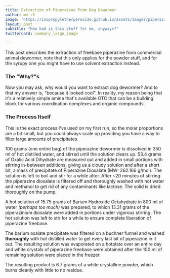 ```yaml
---
title: Extraction of Piperazine from Dog Dewormer 
author: me :3
image: "https://isopropyletherperoxide.github.io/assets/images/piperazine.png" 
layout: post
subtitle: "How bad is this stuff for me, anyways?" 
twittercard: summary_large_image

---
```


This post describes the extraction of freebase piperazine from commercial animal dewormer, note that this only applies for the powder stuff, and for the syrupy one you might have to use solvent extraction instead. 

### The "Why?"s
Now you may ask, why would you want to extract dog dewormer? And to that my answer is, "because it looked cool". In reality, my reason being that it's a relatively simple amine that's available OTC that can be a building block for various coordination complexes and organic compounds. 

### The Process Itself 
This is the exact process I've used on my first run, so the molar proportions are a bit small, but you could always scale up providing you have a way to filter large amounts of precipitates. 

100 grams (one entire bag) of the piperazine dewormer is dissolved in 350 ml of hot distilled water, and stirred until the solution clears up. 53.4 grams of Oxalic Acid Dihydrate are measured out and added in small portions with stirring in-between additions, giving us a cloudy solution and after a short bit, a mass of precipitate of Piperazine Dioxalate (MW=262.166 g/mol). The solution is left to boil and stir for a while after. After ~20 minutes of stirring the piperazine dioxalate is filtered off and thoroughly washed with hot water and methanol to get rid of any contaminants like lactose. The solid is dried thoroughly on the pump. 

A hot solution of 15.75 grams of Barium Hydroxide Octahydrate in 800 ml of water *(perhaps too much)* was prepared, to which 13.31 grams of the piperazinium dioxalate were added in portions under vigorous stirring. The hot solution was left to stir for a while to ensure complete liberation of piperazine freebase. 

The barium oxalate precipitate was filtered on a buchner funnel and washed **thoroughly** with hot distilled water to get every last bit of piperazine in it out. The resulting solution was evaporated on a hotplate over an entire day and white crystals of piperazine freebase were obtained after the 100 ml of remaining solution were placed in the freezer. 

The resulting product is 6.7 grams of a white crystalline powder, which burns cleanly with little to no residue.
